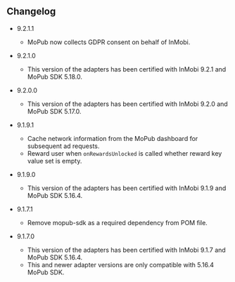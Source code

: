 ## Changelog
  * 9.2.1.1
      * MoPub now collects GDPR consent on behalf of InMobi.

  * 9.2.1.0
      * This version of the adapters has been certified with InMobi 9.2.1 and MoPub SDK 5.18.0.

  * 9.2.0.0
      * This version of the adapters has been certified with InMobi 9.2.0 and MoPub SDK 5.17.0.

  * 9.1.9.1
      * Cache network information from the MoPub dashboard for subsequent ad requests.
      * Reward user when `onRewardsUnlocked` is called whether reward key value set is empty.

  * 9.1.9.0
      * This version of the adapters has been certified with InMobi 9.1.9 and MoPub SDK 5.16.4.

  * 9.1.7.1
      * Remove mopub-sdk as a required dependency from POM file.
      
  * 9.1.7.0
      * This version of the adapters has been certified with InMobi 9.1.7 and MoPub SDK 5.16.4.
      * This and newer adapter versions are only compatible with 5.16.4 MoPub SDK.
